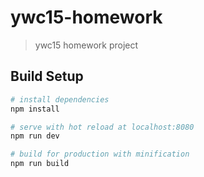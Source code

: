 # ywc15-homework

> ywc15 homework project

## Build Setup

``` bash
# install dependencies
npm install

# serve with hot reload at localhost:8080
npm run dev

# build for production with minification
npm run build

```

